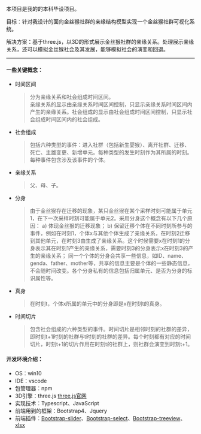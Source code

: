 本项目是我的的本科毕设项目。  

目标：针对我设计的面向金丝猴社群的亲缘结构模型实现一个金丝猴社群可视化系统。

解决方案：基于three.js，以3D的形式展示金丝猴社群的亲缘关系。处理展示亲缘关系，还可以模拟金丝猴社会及其发展，能够模拟社会的演变和回退。

---
#### 一些关键概念：
- 时间区间
    > 分为亲缘关系和社会组成时间区间。  
    亲缘关系的显示由亲缘关系时间区间控制，只显示亲缘关系时间区间内产生的亲缘关系。社会组成的显示由社会组成时间区间控制，只显示社会组成时间区间内的社会组成。
- 社会组成
    > 包括六种类型的事件：进入社群（包括新生婴猴）、离开社群、迁移、死亡、主雄变更、新增单元。每种类型的发生时刻作为其所属的时刻。每种事件包含涉及该事件的个体。
- 亲缘关系
    > 父、母、子。
- 分身
    > 由于金丝猴存在迁移的现象，某只金丝猴在某个采样时刻可能属于单元1，在下一次采样时刻可能属于单元2。采用分身这个概念有以下几个原因：
    a) 体现金丝猴的迁移现象；
    b) 保留迁移个体在不同时刻所参与的事件，例如在时刻1，个体x与其他个体生成了亲缘关系，在时刻2迁移到其他单元，在时刻3由生成了亲缘关系。这个时候需要x在时刻1的分身表示其在时刻1产生的亲缘关系，需要时刻3的分身表示x在时刻3的产生的亲缘关系；
    同一个个体的分身会共享一些信息，如ID、name、genda、father、mother等，共享的信息主要是个体的一些静态信息，不会随时间改变。各个分身私有的信息包括归属单元、是否为分身的标识属性等。
- 真身
    > 在时刻t，个体x所属的单元中的分身即是x在时刻t的真身。
- 时间切片
    > 包含社会组成的六种类型的事件。时间切片是相邻时刻的社群的差异，即时刻t+1时刻的社群与t时刻的社群的差异。每个时刻都有对应的时间切片，时刻t+1的切片作用在时刻t的社群上，则社群会演变到时刻t+1。



#### 开发环境介绍：
- OS：win10
- IDE：vscode
- 包管理器：npm
- 3D引擎：three.js [three.js官网](https://threejs.org/)
- 实现技术：Typescript、JavaScript
- 前端用到的框架：Bootstrap4、Jquery
- 前端插件：[Bootstrap-slider](https://github.com/seiyria/bootstrap-slider)、[Bootstrap-select](https://developer.snapappointments.com/bootstrap-select/)、[Bootstrap-treeview](https://github.com/jonmiles/bootstrap-treeview)、[xlsx](https://github.com/SheetJS/sheetjs)